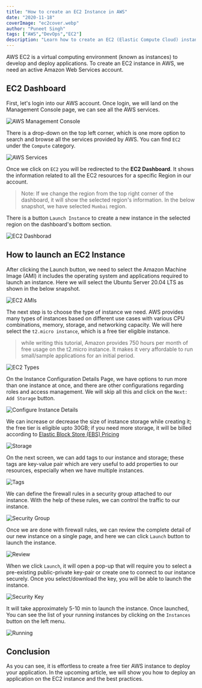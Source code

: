 ```yaml
---
title: "How to create an EC2 Instance in AWS"
date: "2020-11-18"
coverImage: "ec2cover.webp"
author: "Puneet Singh"
tags: ["AWS","DevOps","EC2"]
description: "Learn how to create an EC2 (Elastic Compute Cloud) instance in an AWS account in simple and straightforward steps."
---
```


AWS EC2 is a virtual computing environment (known as instances) to develop and deploy applications. To create an EC2 instance in AWS, we need an active Amazon Web Services account. 

## EC2 Dashboard

First, let's login into our AWS account. Once login, we will land on the Management Console page, we can see all the AWS services. 

![AWS Management Console](1_console.webp)

There is a drop-down on the top left corner, which is one more option to search and browse all the services provided by AWS. You can find `EC2` under the `Compute` category.

![AWS Services](2_services.webp)

Once we click on `EC2` you will be redirected to the **EC2 Dashboard**. It shows the information related to all the EC2 resources for a specific Region in our account.

> Note: If we change the region from the top right corner of the dashboard, it will show the selected region's information. In the below snapshot, we have selected `Mumbai` region. 

There is a button `Launch Instance` to create a new instance in the selected region on the dashboard's bottom section. 

![EC2 Dashborad](3_dashboard.webp)

## How to launch an EC2 Instance

After clicking the Launch button, we need to select the Amazon Machine Image (AMI) it includes the operating system and applications required to launch an instance. Here we will select the Ubuntu Server 20.04 LTS as shown in the below snapshot.

![EC2 AMIs](4_ami.webp)


The next step is to choose the type of instance we need. AWS provides many types of instances based on different use cases with various CPU combinations, memory, storage, and networking capacity. We will here select the `t2.micro instance`, which is a free tier eligible instance.

> while writing this tutorial, Amazon provides 750 hours per month of free usage on the t2.micro instance. It makes it very affordable to run small/sample applications for an initial period.

![EC2 Types](5_type.webp)

On the Instance Configuration Details Page, we have options to run more than one instance at once, and there are other configurations regarding roles and access management. We will skip all this and click on the `Next: Add Storage` button.

![Configure Instance Details](6_configuratio.webp)

We can increase or decrease the size of instance storage while creating it; the free tier is eligible upto 30GB; if you need more storage, it will be billed according to [Elastic Block Store (EBS) Pricing](https://aws.amazon.com/ebs/pricing/)

![Storage](7_storage.webp)

On the next screen, we can add tags to our instance and storage; these tags are key-value pair which are very useful to add properties to our resources, especially when we have multiple instances.

![Tags](8_tags.webp)

We can define the firewall rules in a security group attached to our instance. With the help of these rules, we can control the traffic to our instance.

![Security Group](9_security.webp)

Once we are done with firewall rules, we can review the complete detail of our new instance on a single page, and here we can click `Launch` button to launch the instance.

![Review](10_review.webp)

When we click `Launch`, it will open a pop-up that will require you to select a pre-existing public-private key-pair or create one to connect to our instance securely. Once you select/download the key, you will be able to launch the instance.

![Security Key](11_key.webp)

It will take approximately 5-10 min to launch the instance. Once launched, You can see the list of your running instances by clicking on the `Instances` button on the left menu.

![Running](12_runnning_instace.webp)

## Conclusion

As you can see, it is effortless to create a free tier AWS instance to deploy your application. In the upcoming article, we will show you how to deploy an application on the EC2 instance and the best practices.
